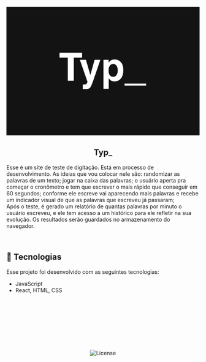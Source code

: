 <p align="center">
<a href"https://rerigan.github.io/typo"><img src="./assets/typ.png"></a>
</p>

<h2 align="center">Typ_</h2>

<p>Esse é um site de teste de digitação. Está em processo de desenvolvimento. As ideias que vou colocar nele são: randomizar as palavras de um texto; jogar na caixa das palavras; o usuário aperta pra começar o cronômetro e tem que escrever o mais rápido que conseguir em 60 segundos; conforme ele escreve vai aparecendo mais palavras e recebe um indicador visual de que as palavras que escreveu já passaram; <br>Após o teste, é gerado um relatório de quantas palavras por minuto o usuário escreveu, e ele tem acesso a um histórico para ele refletir na sua evolução. Os resultados serão guardados no armazenamento do navegador.</p>

<br>

## 🚀 Tecnologias

Esse projeto foi desenvolvido com as seguintes tecnologias:

- JavaScript
- React, HTML, CSS


<br><br><br><br><br><br><br>

<p align="center">
  <img alt="License" src="https://img.shields.io/static/v1?label=license&message=MIT&color=49AA26&labelColor=000000">
</p>
